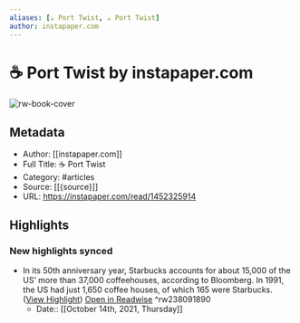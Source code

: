 ```yaml
---
aliases: [☕️ Port Twist, ☕️ Port Twist]
author: instapaper.com
---
```

# ☕️ Port Twist by instapaper.com

![rw-book-cover](https://readwise-assets.s3.amazonaws.com/static/images/article3.5c705a01b476.png)

## Metadata
- Author: [[instapaper.com]]
- Full Title: ☕️ Port Twist
- Category: #articles
- Source: [[{source}]]
- URL: https://instapaper.com/read/1452325914

## Highlights
### New highlights synced
- In its 50th anniversary year, Starbucks accounts for about 15,000 of the US’ more than 37,000 coffeehouses, according to Bloomberg. In 1991, the US had just 1,650 coffee houses, of which 165 were Starbucks. ([View Highlight](https://instapaper.com/read/1452325914/17720006)) [Open in Readwise](https://readwise.io/open/238091890) ^rw238091890
    - Date:: [[October 14th, 2021, Thursday]]
